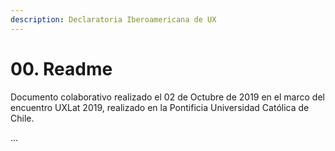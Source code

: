 ```yaml
---
description: Declaratoria Iberoamericana de UX
---
```


# 00. Readme

Documento colaborativo realizado el 02 de Octubre de 2019 en el marco del encuentro UXLat 2019, realizado en la Pontificia Universidad Católica de Chile.

...
